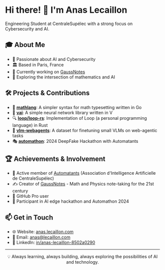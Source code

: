# Hi there! 👋 I'm Anas Lecaillon

Engineering Student at CentraleSupélec with a strong focus on Cybersecurity and AI.
## 🎓 About Me
- 🌟 Passionate about AI and Cybersecurity
- 🏛️ Based in Paris, France
- 🎯 Currently working on [GaussNotes](https://gaussnotes.com)
- 🔭 Exploring the intersection of mathematics and AI

## 🛠️ Projects & Contributions
- 🧮 [**mathlang**](https://github.com/anonx3247/mathlang): A simpler syntax for math typesetting written in Go
- 🤖 [**vai**](https://github.com/anonx3247/vai): A simple neural network library written in V
- 🔍 [**loop/loop-rs**](https://github.com/anonx3247/loop-rs): Implementation of Loop (a personal programming language) in Rust
- 🔧 [**vlm-webagents**](https://github.com/anonx3247/vlm-webagents): A dataset for finetuning small VLMs on web-agentic tasks
- 🎭 [**automathon**](https://github.com/Automatants/automathon-2024): 2024 DeepFake Hackathon with Automatants

## 🏆 Achievements & Involvement
- 🤖 Active member of [Automatants](https://github.com/Automatants) (Association d'Intelligence Artificielle de CentraleSupélec)
- ✍️ Creator of [GaussNotes](https://gaussnotes.com) - Math and Physics note-taking for the 21st century
- 🌟 GitHub Pro user
- 🔬 Participant in AI edge hackathon and Automathon 2024

## 📫 Get in Touch
- 🌐 Website: [anas.lecaillon.com](https://anas.lecaillon.com)
- 📧 Email: [anas@lecaillon.com](mailto:anas@lecaillon.com)
- 🔗 LinkedIn: [in/anas-lecaillon-8502a0290](https://linkedin.com/in/anas-lecaillon-8502a0290)

---

<p align="center">
💡 Always learning, always building, always exploring the possibilities of AI and technology.
</p>
